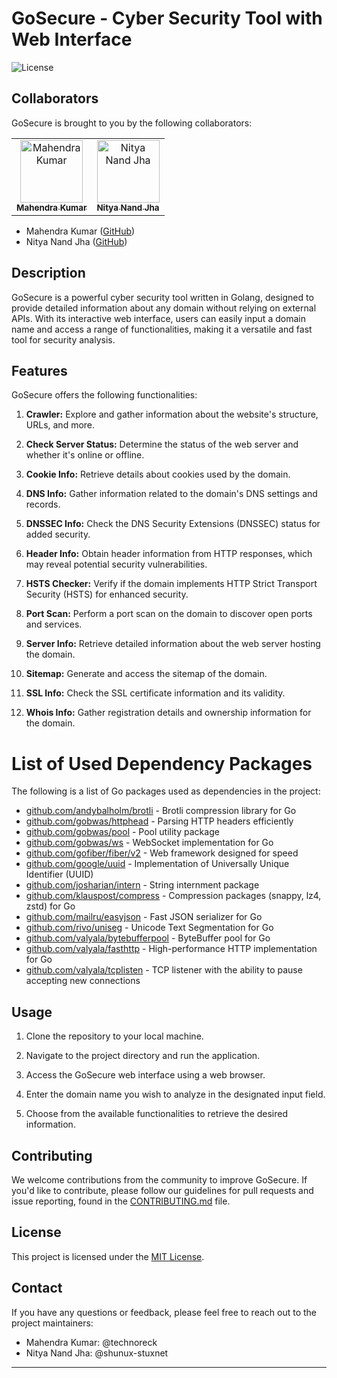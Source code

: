 # GoSecure - Cyber Security Tool with Web Interface

![License](https://img.shields.io/badge/license-MIT-blue.svg)

## Collaborators

GoSecure is brought to you by the following collaborators:

<table>
  <tr>
    <td align="center">
      <a href="https://github.com/technoreck">
        <img src="https://github.com/technoreck.png" width="100px;" alt="Mahendra Kumar"/>
        <br />
        <sub><b>Mahendra Kumar</b></sub>
      </a>
    </td>
    <td align="center">
      <a href="https://github.com/Shunux-Stuxnet">
        <img src="https://github.com/Shunux-Stuxnet.png" width="100px;" alt="Nitya Nand Jha"/>
        <br />
        <sub><b>Nitya Nand Jha</b></sub>
      </a>
    </td>
  </tr>
</table>

- Mahendra Kumar ([GitHub](https://github.com/technoreck))
- Nitya Nand Jha ([GitHub](https://github.com/nitya-nand))

## Description

GoSecure is a powerful cyber security tool written in Golang, designed to provide detailed information about any domain without relying on external APIs. With its interactive web interface, users can easily input a domain name and access a range of functionalities, making it a versatile and fast tool for security analysis.

## Features

GoSecure offers the following functionalities:

1. **Crawler:** Explore and gather information about the website's structure, URLs, and more.

2. **Check Server Status:** Determine the status of the web server and whether it's online or offline.

3. **Cookie Info:** Retrieve details about cookies used by the domain.

4. **DNS Info:** Gather information related to the domain's DNS settings and records.

5. **DNSSEC Info:** Check the DNS Security Extensions (DNSSEC) status for added security.

6. **Header Info:** Obtain header information from HTTP responses, which may reveal potential security vulnerabilities.

7. **HSTS Checker:** Verify if the domain implements HTTP Strict Transport Security (HSTS) for enhanced security.

8. **Port Scan:** Perform a port scan on the domain to discover open ports and services.

9. **Server Info:** Retrieve detailed information about the web server hosting the domain.

10. **Sitemap:** Generate and access the sitemap of the domain.

11. **SSL Info:** Check the SSL certificate information and its validity.

12. **Whois Info:** Gather registration details and ownership information for the domain.


# List of Used Dependency Packages

The following is a list of Go packages used as dependencies in the project:

- [github.com/andybalholm/brotli](https://github.com/andybalholm/brotli) - Brotli compression library for Go
- [github.com/gobwas/httphead](https://github.com/gobwas/httphead) - Parsing HTTP headers efficiently
- [github.com/gobwas/pool](https://github.com/gobwas/pool) - Pool utility package
- [github.com/gobwas/ws](https://github.com/gobwas/ws) - WebSocket implementation for Go
- [github.com/gofiber/fiber/v2](https://github.com/gofiber/fiber/v2) - Web framework designed for speed
- [github.com/google/uuid](https://github.com/google/uuid) - Implementation of Universally Unique Identifier (UUID)
- [github.com/josharian/intern](https://github.com/josharian/intern) - String internment package
- [github.com/klauspost/compress](https://github.com/klauspost/compress) - Compression packages (snappy, lz4, zstd) for Go
- [github.com/mailru/easyjson](https://github.com/mailru/easyjson) - Fast JSON serializer for Go
- [github.com/rivo/uniseg](https://github.com/rivo/uniseg) - Unicode Text Segmentation for Go
- [github.com/valyala/bytebufferpool](https://github.com/valyala/bytebufferpool) - ByteBuffer pool for Go
- [github.com/valyala/fasthttp](https://github.com/valyala/fasthttp) - High-performance HTTP implementation for Go
- [github.com/valyala/tcplisten](https://github.com/valyala/tcplisten) - TCP listener with the ability to pause accepting new connections


## Usage

1. Clone the repository to your local machine.

2. Navigate to the project directory and run the application.

3. Access the GoSecure web interface using a web browser.

4. Enter the domain name you wish to analyze in the designated input field.

5. Choose from the available functionalities to retrieve the desired information.


## Contributing

We welcome contributions from the community to improve GoSecure. If you'd like to contribute, please follow our guidelines for pull requests and issue reporting, found in the [CONTRIBUTING.md](CONTRIBUTING.md) file.

## License

This project is licensed under the [MIT License](https://github.com/technoreck/GoSecure/blob/main/LICENSE).

## Contact

If you have any questions or feedback, please feel free to reach out to the project maintainers:

- Mahendra Kumar: @technoreck
- Nitya Nand Jha: @shunux-stuxnet

---
